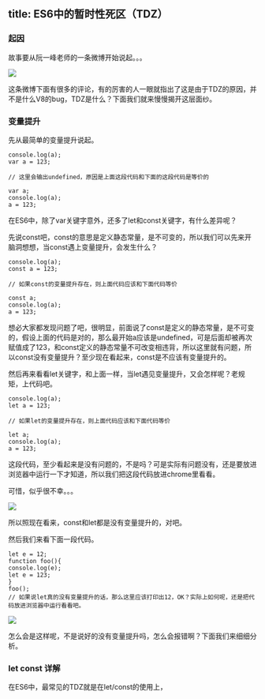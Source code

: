 title: ES6中的暂时性死区（TDZ）
---

### 起因

故事要从阮一峰老师的一条微博开始说起。。。

![](http://oatasl78l.bkt.clouddn.com/tdz.jpeg)

这条微博下面有很多的评论，有的厉害的人一眼就指出了这是由于TDZ的原因，并不是什么V8的bug，TDZ是什么？下面我们就来慢慢揭开这层面纱。

<!-- more -->

### 变量提升

先从最简单的变量提升说起。

```
console.log(a);
var a = 123;

// 这里会输出undefined，原因是上面这段代码和下面的这段代码是等价的

var a;
console.log(a);
a = 123;
```

在ES6中，除了var关键字意外，还多了let和const关键字，有什么差异呢？

先说const吧，const的意思是定义静态常量，是不可变的，所以我们可以先来开脑洞想想，当const遇上变量提升，会发生什么？

```
console.log(a);
const a = 123;

// 如果const的变量提升存在，则上面代码应该和下面代码等价

const a;
console.log(a);
a = 123;
```

想必大家都发现问题了吧，很明显，前面说了const是定义的静态常量，是不可变的，假设上面的代码是对的，那么最开始a应该是undefined，可是后面却被再次赋值成了123，和const定义的静态常量不可改变相违背，所以这里就有问题，所以const没有变量提升？至少现在看起来，const是不应该有变量提升的。

然后再来看看let关键字，和上面一样，当let遇见变量提升，又会怎样呢？老规矩，上代码吧。

```
console.log(a);
let a = 123;

// 如果let的变量提升存在，则上面代码应该和下面代码等价

let a;
console.log(a);
a = 123;
```

这段代码，至少看起来是没有问题的，不是吗？可是实际有问题没有，还是要放进浏览器中运行一下才知道，所以我们把这段代码放进chrome里看看。

可惜，似乎很不幸。。。

![](http://oatasl78l.bkt.clouddn.com/2728034159022278457.jpg)

所以照现在看来，const和let都是没有变量提升的，对吧。

然后我们来看下面一段代码。

```
let e = 12;
function foo(){
console.log(e);
let e = 123;
}
foo();
// 如果说let真的没有变量提升的话，那么这里应该打印出12，OK？实际上如何呢，还是把代码放进浏览器中运行看看吧。
```

![](http://oatasl78l.bkt.clouddn.com/let.png)

怎么会是这样呢，不是说好的没有变量提升吗，怎么会报错啊？下面我们来细细分析。

### let const 详解

在ES6中，最常见的TDZ就是在let/const的使用上，



























